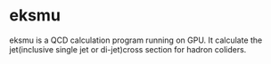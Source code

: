 eksmu
=====

eksmu is a QCD calculation program running on GPU. It calculate the jet(inclusive single jet or di-jet)cross section for hadron coliders. 

